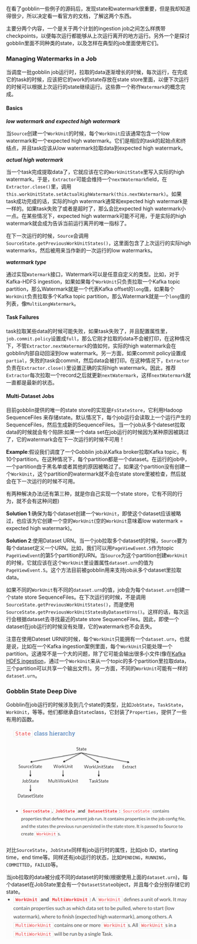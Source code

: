 在看了gobblin一些例子的源码后，发现state和watermark很重要，但是我却知道得很少，所以决定看一看官方的文档，了解这两个东西。

主要分两个内容，一个是关于两个计划的ingestion job之间怎么样携带checkpoints，以便每次运行都能够从上次运行离开的地方运行。另外一个是探讨gobblin里面不同种类的state，以及怎样在典型的job里面使用它们。

### Managing Watermarks in a Job

当调度一批gobblin job运行时，拉取的data逐渐增长的时候，每次运行，在完成它的task的时候，应该把它的work的state存放在state store里面，以便下次运行的时候可以根据上次运行的state继续运行。这些靠一个称作`Watermark`的概念完成。

#### Basics

***low watermark and expected high watermark***

当`Source`创建一个`WorkUnit`的时候，每个`WorkUnit`应该通常包含一个low watermark和一个expected high watermark。它们是相应的task的起始点和终结点，并且task应该从low watermark拉取data到expected high watermark。

***actual high watermark***

当一个task完成提取data了，它就应该在它的`WorkUnitState`里写入实际的high watermark。于是，`Extractor`可能会维持一个`nextWatermark`field，在`Extractor.close()`里，调用`this.workUnitState.setActualHighWatermark(this.nextWatermark)`。如果task成功完成的话，实际的high watermark通常和expected high watermark是一样的。如果task失败了或者是超时了，那么会比expected high watermark小一点。在某些情况下，expected high watermark可能不可用，于是实际的high watermark就会成为告诉当前运行离开的唯一指标了。

在下一次运行的时候，`Source`会调用`SourceState.getPreviousWorkUnitStates()`，这里面包含了上次运行的实际high watermarks，然后被用来当作新的一次运行的low watermarks。

***watermark type***

通过实现`Watermark`接口，Watermark可以是任意自定义的类型。比如，对于Kafka-HDFS ingestion，如果如果每个`WorkUnit`只负责拉取一个Kafka topic partition，那么Watermark就是一个代表Kafka offset的`long`值，如果每个`WorkUnit`负责拉取多个Kafka topic partition，那么Watermark就是一个`long`值的列表，像`MultiLongWatermark`。

#### Task Failures

task拉取某些data的时候可能失败，如果task失败了，并且配置属性里，`job.commit.policy`设置成`full`，那么它刚才拉取的data不会被打印，在这种情况下，不管`Extractor.nextWatermark`的值如何，实际的high watermark会在gobblin内部自动回滚到low watermark。另一方面，如果commit policy设置成`partial`，失败的task会commit，然后data会被打印。在这种情况下，`Extractor`负责在`Extractor.close()`里设置正确的实际high watermark。因此，推荐`Extractor`每次拉取一个record之后就更新`nextWatermark`，这样`nextWatermark`就一直都是最新的状态。

#### Multi-Dataset Jobs

目前gobblin提供的唯一的state store的实现是`FsStateStore`，它利用Hadoop SequenceFiles 来存储state。默认情况下，每个job运行会读取上一个运行产生的SequenceFiles，然后生成新的SequenceFiles。当一个job从多个dateset拉取data的时候就会有个陷阱:如果一个data set在job运行的时候因为某种原因被跳过了，它的watermark会在下一次运行的时候不可用！

**Example**:假设我们调度了一个Gobblin job从Kafka broker拉取Kafka topic，有10个partition。在这种情况下，每个partition都是一个dataset。在运行的job中，一个partition由于黑名单或者其他的原因被略过了。如果这个partition没有创建一个`WorkUnit`，这个partition的watermark就不会在state store里被检查，然后就会在下一次运行的时候不可用。

有两种解决办法(还有第三种，就是你自己实现一个state store，它有不同的行为，就不会有这种问题)

**Solution 1**:确保为每个dataset创建一个`WorkUnit`，即使这个dataset应该被略过，也应该为它创建一个空的`WorkUnit`(空的`WorkUnit`意味着low watermark = expected high watermark)。

**Solution 2**:使用Dataset URN。当一个job拉取多个dataset的时候，`Source`要为每个dataset定义一个URN。比如，我们可以用`PageViewEvent.5`作为topic `PageViewEvent`的第5个partition的URN。当`Source`为这个partition创建`WorkUnit`的时候，它就应该在这个`WorkUnit`里设置属性`dataset.urn`的值为`PageViewEvent.5`。这个方法目前被gobblin用来支持job从多个dataset里拉取data。

如果不同的`WorkUnit`有不同的`dataset.urn`的值，job会为每个`dataset.urn`创建一个state store SequenceFiles。在下次运行的时候，不是调用`SourceState.getPreviousWorkUnitStates()`，而是使用`SourceState.getPreviousWorkUnitStatesByDatasetUrns()`。这样的话，每次运行会根据dataset去寻找最近的state store SequenceFiles。因此，即使一个dataset在job运行的时候没有处理，它的watermark也不会丢失。

注意在使用Dateset URN的时候，每个`WorkUnit`只能拥有一个`dataset.urn`，也就是说，比如在一个Kafka ingestion案例里面，每个`WorkUnit`只能处理一个partition。这通常不是一个大的问题，除了它可能会输出很多小文件(像在[Kafka HDFS ingestion](http://gobblin.readthedocs.io/en/latest/case-studies/Kafka-HDFS-Ingestion)，通过一个`WorkUnit`来从一个topic的多个partition里拉取data，三个partition可以共享一个输出文件)。另一方面，不同的`WorkUnit`可能有一样的`dataset.urn`。

### Gobblin State Deep Dive

Gobblin在job运行的时候涉及到几个state的类型，比如`JobState`，`TaskState`，`WorkUnit`，等等。他们都继承自`State`class，它封装了`Properties`，提供了一些有用的函数。

![State_class_hierarchy](../images/State_class_hierarchy.png)

对比`SourceState`，`JobState`同样有job运行时的属性，比如job ID，starting time，end time等。同样还有job运行的状态，比如`PENDING`，`RUNNING`，`COMMITTED`，`FAILED`等。

当job拉取的data被分成不同的dataset的时候(根据使用上面的`dataset.urn`)，每个dataset在JobState里会有一个`DatasetState`object，并且每个会分别存储它的state。
![WorkUnit_multiWorkUnit](../images/workunit_multiworkunit.png)
